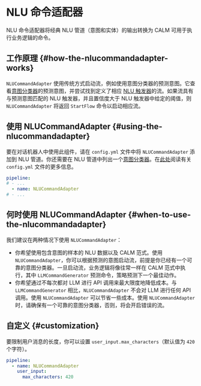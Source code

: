 # NLU 命令适配器

NLU 命令适配器将经典 NLU 管道（意图和实体）的输出转换为 CALM 可用于执行业务逻辑的命令。

## 工作原理 {#how-the-nlucommandadapter-works}

`NLUCommandAdapter` 使用传统方式启动流，例如使用意图分类器的预测意图。它查看[意图分类器](../../nlu-based-assistants/components.md#intent-classifiers)的预测意图，并尝试找到定义了相应 [NLU 触发器](../starting-flows.md#nlu-trigger)的流。如果流具有与预测意图匹配的 NLU 触发器，并且置信度大于 NLU 触发器中给定的阈值，则 `NLUCommandAdapter` 将返回 `StartFlow` 命令以启动相应流。

## 使用 NLUCommandAdapter {#using-the-nlucommandadapter}

要在对话机器人中使用此组件，请在 `config.yml` 文件中将 `NLUCommandAdapter` 添加到 NLU 管道。你还需要在 NLU 管道中列出一个[意图分类器](../../nlu-based-assistants/components.md#intent-classifiers)。在[此处](overview.md)阅读有关 `config.yml` 文件的更多信息。

```yaml title="config.yml"
pipeline:
# - ...
  - name: NLUCommandAdapter
# - ...
```

## 何时使用 NLUCommandAdapter {#when-to-use-the-nlucommandadapter}

我们建议在两种情况下使用 `NLUCommandAdapter`：

- 你希望使用包含意图的样本的 NLU 数据以及 CALM 范式。使用 `NLUCommandAdapter`，你可以根据预测的意图启动流，前提是你已经有一个可靠的意图分类器。一旦启动流，业务逻辑将像往常一样在 CALM 范式中执行，其中 `LLMCommandGenerator` 预测命令，策略预测下一个最佳动作。
- 你希望通过不每次都对 LLM 进行 API 调用来最大限度地降低成本。与 `LLMCommandGenerator` 相比，`NLUCommandAdapter` 不会对 LLM 进行任何 API 调用。使用 `NLUCommandAdapter` 可以节省一些成本。使用 `NLUCommandAdapter` 时，请确保有一个可靠的意图分类器，否则，将会开启错误的流。

## 自定义 {#customization}

要限制用户消息的长度，你可以设置 `user_input.max_characters`（默认值为 `420` 个字符）。

```yaml title="config.yml" hl_lines="4"
pipeline:
  - name: NLUCommandAdapter
    user_input:
      max_characters: 420
```
